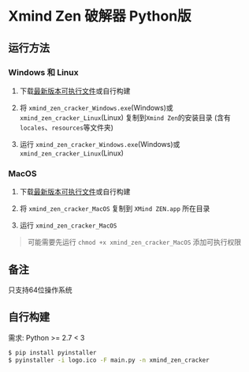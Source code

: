 # Xmind Zen 破解器 Python版

## 运行方法

### Windows 和 Linux

1. 下载[最新版本可执行文件](https://github.com/Xmader/xmind_zen_cracker/releases/latest)或自行构建

2. 将 `xmind_zen_cracker_Windows.exe`(Windows)或`xmind_zen_cracker_Linux`(Linux) 复制到`Xmind Zen`的安装目录 (含有`locales`、`resources`等文件夹)

3. 运行 `xmind_zen_cracker_Windows.exe`(Windows)或`xmind_zen_cracker_Linux`(Linux)

### MacOS

1. 下载[最新版本可执行文件](https://github.com/Xmader/xmind_zen_cracker/releases/latest)或自行构建

2. 将 `xmind_zen_cracker_MacOS` 复制到 `XMind ZEN.app` 所在目录

3. 运行 `xmind_zen_cracker_MacOS`

> 可能需要先运行 `chmod +x xmind_zen_cracker_MacOS` 添加可执行权限


## 备注

只支持64位操作系统

## 自行构建

需求: Python >= 2.7 < 3

```bash
$ pip install pyinstaller
$ pyinstaller -i logo.ico -F main.py -n xmind_zen_cracker
```
